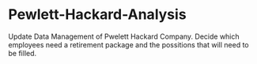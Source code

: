 # Pewlett-Hackard-Analysis
 Update Data Management of Pwelett Hackard Company. Decide which employees need a retirement package and the possitions that will need to be filled.
